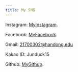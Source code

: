 ```yaml
---
title: My SNS
---
```

Instagram: [MyInstagram](https://www.instagram.com/junduck_15/?hl=ko).

Facebook: [MyFacebook](https://www.facebook.com/nicejoshua).

Gmail: 21700302@handong.edu

Kakao ID: Junduck15

Github: [MyGithub](https://github.com/Junduck15).
